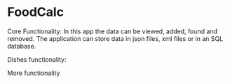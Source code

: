 # FoodCalc

Core Functionality:
In this app the data can be viewed, added, found and removed. The application can store data in json files, xml files or in an SQL database.
   
Dishes functionality:


More functionality
